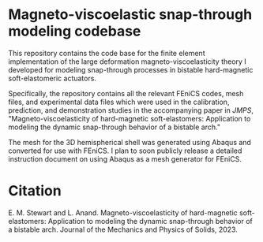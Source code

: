 # Magneto-viscoelastic snap-through modeling codebase

This repository contains the code base for the finite element implementation of the large deformation magneto-viscoelasticity theory I developed for modeling snap-through processes in bistable hard-magnetic soft-elastomeric actuators.

Specifically, the repository contains all the relevant FEniCS codes, mesh files, and experimental data files which were used in the calibration, prediction, and demonstration studies in the accompanying paper in _JMPS_, "Magneto-viscoelasticity of hard-magnetic soft-elastomers: Application to modeling the dynamic snap-through behavior of a bistable arch."

The mesh for the 3D hemispherical shell was generated using Abaqus and converted for use with FEniCS. I plan to soon publicly release a detailed instruction document on using Abaqus as a mesh generator for FEniCS.

# Citation
E. M. Stewart and L. Anand. Magneto-viscoelasticity of hard-magnetic soft-elastomers: Application to modeling the dynamic snap-through behavior of a bistable arch. Journal of the Mechanics and Physics of Solids, 2023.

